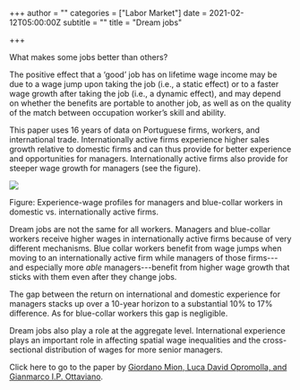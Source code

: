+++
author = ""
categories = ["Labor Market"]
date = 2021-02-12T05:00:00Z
subtitle = ""
title = "Dream jobs"

+++

What makes some jobs better than others?

The positive effect that a ‘good’ job has on lifetime wage income may be due to a wage jump upon taking the job (i.e., a static effect) or to a faster wage growth after taking the job (i.e., a dynamic effect), and may depend on whether the benefits are portable to another job, as well as on the quality of the match between occupation worker’s skill and ability.

This paper uses 16 years of data on Portuguese firms, workers, and international trade. Internationally active firms experience higher sales growth relative to domestic firms and can thus provide for better experience and opportunities for managers. Internationally active firms also provide for steeper wage growth for managers (see the figure).

![](https://ucarecdn.com/7b3c8006-770d-47c4-a775-9567a8172025/)

Figure: Experience-wage profiles for managers and blue-collar workers in domestic vs. internationally active firms.

Dream jobs are not the same for all workers. Managers and blue-collar workers receive higher wages in internationally active firms because of very different mechanisms. Blue collar workers benefit from wage jumps when moving to an internationally active firm while managers of those firms---and especially more _able_ managers---benefit from higher wage growth that sticks with them even after they change jobs.

The gap between the return on international and domestic experience for managers stacks up over a 10-year horizon to a substantial 10% to 17% difference. As for blue-collar workers this gap is negligible.

Dream jobs also play a role at the aggregate level. International experience plays an important role in affecting spatial wage inequalities and the cross-sectional distribution of wages for more senior managers.

Click here to go to the paper by [Giordano Mion, Luca David Opromolla, and Gianmarco I.P. Ottaviano](https://papers.ssrn.com/sol3/papers.cfm?abstract_id=3653955).

